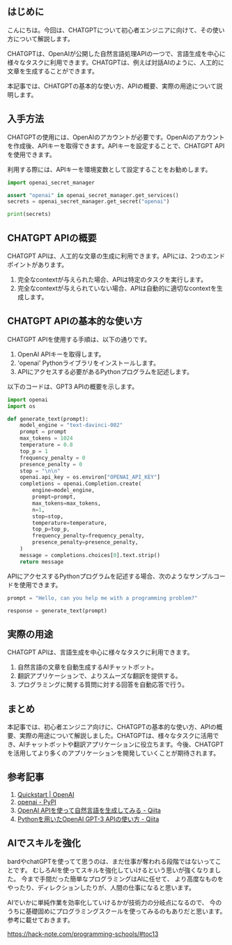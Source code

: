 <!--
title:   【初心者向け】OpenAIのリファレンス解説！chatGPTの使い方を学ぼう！
tags:    API,ChatGPT,OpenAI,リファレンス
id:      300467591172e2825ba8
private: false
-->


## はじめに

こんにちは。今回は、CHATGPTについて初心者エンジニアに向けて、その使い方について解説します。

CHATGPTは、OpenAIが公開した自然言語処理APIの一つで、言語生成を中心に様々なタスクに利用できます。CHATGPTは、例えば対話AIのように、人工的に文章を生成することができます。

本記事では、CHATGPTの基本的な使い方、APIの概要、実際の用途について説明します。

## 入手方法

CHATGPTの使用には、OpenAIのアカウントが必要です。OpenAIのアカウントを作成後、APIキーを取得できます。APIキーを設定することで、CHATGPT APIを使用できます。

利用する際には、APIキーを環境変数として設定することをお勧めします。

```python
import openai_secret_manager

assert "openai" in openai_secret_manager.get_services()
secrets = openai_secret_manager.get_secret("openai")

print(secrets)
```

## CHATGPT APIの概要

CHATGPT APIは、人工的な文章の生成に利用できます。APIには、2つのエンドポイントがあります。

1. 完全なcontextが与えられた場合、APIは特定のタスクを実行します。
2. 完全なcontextが与えられていない場合、APIは自動的に適切なcontextを生成します。

## CHATGPT APIの基本的な使い方

CHATGPT APIを使用する手順は、以下の通りです。

1. OpenAI APIキーを取得します。
2. 'openai' Pythonライブラリをインストールします。
3. APIにアクセスする必要があるPythonプログラムを記述します。

以下のコードは、GPT3 APIの概要を示します。

```python
import openai
import os

def generate_text(prompt):
    model_engine = "text-davinci-002"
    prompt = prompt
    max_tokens = 1024
    temperature = 0.8
    top_p = 1
    frequency_penalty = 0
    presence_penalty = 0
    stop = "\n\n"
    openai.api_key = os.environ["OPENAI_API_KEY"]
    completions = openai.Completion.create(
        engine=model_engine,
        prompt=prompt,
        max_tokens=max_tokens,
        n=1,
        stop=stop,
        temperature=temperature,
        top_p=top_p,
        frequency_penalty=frequency_penalty,
        presence_penalty=presence_penalty,
    )
    message = completions.choices[0].text.strip()
    return message
```

APIにアクセスするPythonプログラムを記述する場合、次のようなサンプルコードを使用できます。

```python
prompt = "Hello, can you help me with a programming problem?"

response = generate_text(prompt)
```

## 実際の用途

CHATGPT APIは、言語生成を中心に様々なタスクに利用できます。

1. 自然言語の文章を自動生成するAIチャットボット。
2. 翻訳アプリケーションで、よりスムーズな翻訳を提供する。
3. プログラミングに関する質問に対する回答を自動応答で行う。

## まとめ

本記事では、初心者エンジニア向けに、CHATGPTの基本的な使い方、APIの概要、実際の用途について解説しました。CHATGPTは、様々なタスクに活用でき、AIチャットボットや翻訳アプリケーションに役立ちます。今後、CHATGPTを活用してより多くのアプリケーションを開発していくことが期待されます。

## 参考記事

1. [Quickstart | OpenAI](https://beta.openai.com/docs/quickstart)
2. [openai - PyPI](https://pypi.org/project/openai/)
3. [OpenAI APIを使って自然言語を生成してみる - Qiita](https://qiita.com/kijima_m/items/29be326b9452ce78013c)
4. [Pythonを用いたOpenAI GPT-3 APIの使い方 - Qiita](https://qiita.com/yoheikikuta/items/e240e331fcbe8bcc81be)

## AIでスキルを強化
bardやchatGPTを使ってて思うのは、まだ仕事が奪われる段階ではないってことです。
むしろAIを使ってスキルを強化していけるという思いが強くなりました。
今まで手間だった簡単なプログラミングはAIに任せて、
より高度なものをやったり、ディレクションしたりが、人間の仕事になると思います。

AIでいかに単純作業を効率化していけるかが技術力の分岐点になるので、
今のうちに基礎固めにプログラミングスクールを使ってみるのもありだと思います。
参考に載せておきます。

https://hack-note.com/programming-schools/#toc13

